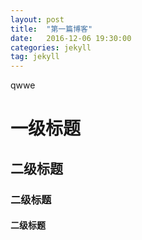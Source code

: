 ```yaml
---
layout: post
title:  "第一篇博客"
date:   2016-12-06 19:30:00
categories: jekyll
tag: jekyll
---
```


qwwe

# 一级标题

## 二级标题

### 二级标题

#### 二级标题